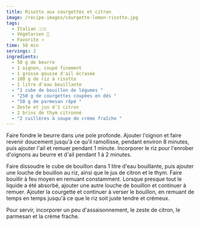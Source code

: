```yaml
---
title: Risotto aux courgettes et citron
image: /recipe-images/courgette-lemon-risotto.jpg
tags:
  - Italian 🇮🇹
  - Végétarien 🌿
  - Favorite ⭐
time: 50 min
servings: 2
ingredients:
  - 50 g de beurre
  - 1 oignon, coupé finement
  - 1 grosse gousse d'ail écrasée
  - 180 g de riz à risotto
  - 1 litre d'eau bouillante
  - "1 cube de bouillon de légumes "
  - "250 g de courgettes coupées en dés "
  - "50 g de parmesan râpé "
  - Zeste et jus d'1 citron
  - 2 brins de thym citronné
  - "2 cuillères à soupe de crème fraîche "
---
```

Faire fondre le beurre dans une pole profonde. Ajouter l'oignon et faire revenir doucement jusqu'à ce qu'il ramollisse, pendant environ 8 minutes, puis ajouter l'ail et remuer pendant 1 minute. Incorporer le riz pour l'enrober d'oignons au beurre et d'ail pendant 1 à 2 minutes.

Faire dissoudre le cube de bouillon dans 1 litre d'eau bouillante, puis ajouter une louche de bouillon au riz, ainsi que le jus de citron et le thym. Faire bouillir à feu moyen en remuant constamment. Lorsque presque tout le liquide a été absorbé, ajouter une autre louche de bouillon et continuer à remuer. Ajouter la courgette et continuer à verser le bouillon, en remuant de temps en temps jusqu'à ce que le riz soit juste tendre et crémeux.

Pour servir, incorporer un peu d'assaisonnement, le zeste de citron, le parmesan et la crème frache.